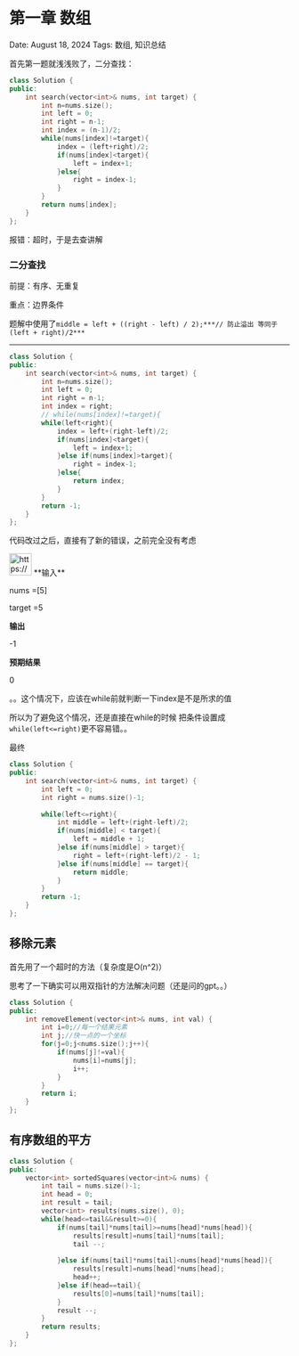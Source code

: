# 第一章 数组

Date: August 18, 2024
Tags: 数组, 知识总结

首先第一题就浅浅败了，二分查找：

```cpp
class Solution {
public:
    int search(vector<int>& nums, int target) {
        int n=nums.size();
        int left = 0;
        int right = n-1;
        int index = (n-1)/2;
        while(nums[index]!=target){
            index = (left+right)/2;
            if(nums[index]<target){
                left = index+1;
            }else{
                right = index-1;
            }
        }
        return nums[index];
    }
};
```

报错：超时，于是去查讲解

### 二分查找

前提：有序、无重复

重点：边界条件

题解中使用了`middle = left + ((right - left) / 2);***// 防止溢出 等同于(left + right)/2***`

---

```cpp
class Solution {
public:
    int search(vector<int>& nums, int target) {
        int n=nums.size();
        int left = 0;
        int right = n-1;
        int index = right;
        // while(nums[index]!=target){
        while(left<right){
            index = left+(right-left)/2;
            if(nums[index]<target){
                left = index+1;
            }else if(nums[index]>target){
                right = index-1;
            }else{
                return index;
            }
        }
        return -1;
    }
};
```

代码改过之后，直接有了新的错误，之前完全没有考虑

<aside>
<img src="https://www.notion.so/icons/code_pink.svg" alt="https://www.notion.so/icons/code_pink.svg" width="40px" /> **输入**

nums =[5]

target =5

**输出**

-1

**预期结果**

0

</aside>

。。这个情况下，应该在while前就判断一下index是不是所求的值

所以为了避免这个情况，还是直接在while的时候 把条件设置成`while(left<=right)`更不容易错。。

最终

```cpp
class Solution {
public:
    int search(vector<int>& nums, int target) {
        int left = 0;
        int right = nums.size()-1;
        
        while(left<=right){
            int middle = left+(right-left)/2;
            if(nums[middle] < target){
                left = middle + 1;
            }else if(nums[middle] > target){
                right = left+(right-left)/2 - 1;
            }else if(nums[middle] == target){
                return middle;
            }
        }
        return -1;
    }
};
```

## 移除元素

首先用了一个超时的方法（复杂度是O(n^2)）

思考了一下确实可以用双指针的方法解决问题（还是问的gpt。。）

```cpp
class Solution {
public:
    int removeElement(vector<int>& nums, int val) {
        int i=0;//每一个结果元素
        int j;//快一点的一个坐标
        for(j=0;j<nums.size();j++){
            if(nums[j]!=val){
                nums[i]=nums[j];
                i++;
            }
        }
        return i;
    }
};
```

## **有序数组的平方**

```cpp
class Solution {
public:
    vector<int> sortedSquares(vector<int>& nums) {
        int tail = nums.size()-1;
        int head = 0;
        int result = tail;
        vector<int> results(nums.size(), 0);
        while(head<=tail&&result>=0){
            if(nums[tail]*nums[tail]>=nums[head]*nums[head]){
                results[result]=nums[tail]*nums[tail];
                tail --;
                
            }else if(nums[tail]*nums[tail]<nums[head]*nums[head]){
                results[result]=nums[head]*nums[head];
                head++;
            }else if(head==tail){
                results[0]=nums[tail]*nums[tail];
            }
            result --;
        }
        return results;
    }
};
```